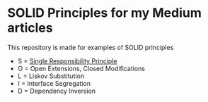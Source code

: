 # SOLID Principles for my Medium articles 

This repository is made for examples of SOLID principles

- S = [Single Responsibility Principle](https://medium.com/@umairkhalid_36029/s-from-solid-principles-1-5-dc285c8a79ed) 
- O = Open Extensions, Closed Modifications
- L = Liskov Substitution
- I = Interface Segregation
- D = Dependency Inversion

